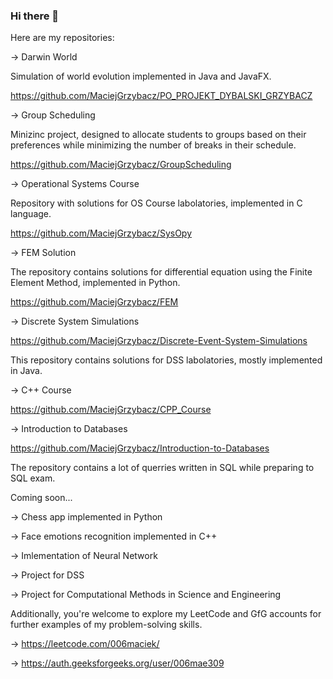 ### Hi there 👋

Here are my repositories:

-> Darwin World 

  Simulation of world evolution implemented in Java and JavaFX.
  
  https://github.com/MaciejGrzybacz/PO_PROJEKT_DYBALSKI_GRZYBACZ
  

-> Group Scheduling
 
  Minizinc project, designed to allocate students to groups based on their preferences while minimizing the number of breaks in their schedule. 

  https://github.com/MaciejGrzybacz/GroupScheduling
  

-> Operational Systems Course

  Repository with solutions for OS Course labolatories, implemented in C language.
  
  https://github.com/MaciejGrzybacz/SysOpy
  

-> FEM Solution

  The repository contains solutions for differential equation using the Finite Element Method, implemented in Python.
  
  https://github.com/MaciejGrzybacz/FEM
  

-> Discrete System Simulations

  https://github.com/MaciejGrzybacz/Discrete-Event-System-Simulations

  This repository contains solutions for DSS labolatories, mostly implemented in Java.
  

-> C++ Course

  https://github.com/MaciejGrzybacz/CPP_Course


-> Introduction to Databases

  https://github.com/MaciejGrzybacz/Introduction-to-Databases

  The repository contains a lot of querries written in SQL while preparing to SQL exam.

Coming soon...

-> Chess app implemented in Python

-> Face emotions recognition implemented in C++

-> Imlementation of Neural Network

-> Project for DSS 

-> Project for Computational Methods in Science and Engineering
  
  
Additionally, you're welcome to explore my LeetCode and GfG accounts for further examples of my problem-solving skills.

-> https://leetcode.com/006maciek/

-> https://auth.geeksforgeeks.org/user/006mae309


<!--
**MaciejGrzybacz/MaciejGrzybacz** is a ✨ _special_ ✨ repository because its `README.md` (this file) appears on your GitHub profile.

Here are some ideas to get you started:

- 🔭 I’m currently working on ...
- 🌱 I’m currently learning ...
- 👯 I’m looking to collaborate on ...
- 🤔 I’m looking for help with ...
- 💬 Ask me about ...
- 📫 How to reach me: ...
- 😄 Pronouns: ...
- ⚡ Fun fact: ...
-->
